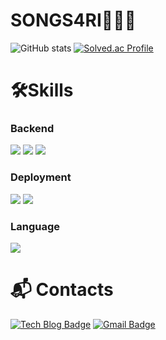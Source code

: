 # SONGS4RI🙈🙉🙊

![GitHub stats](https://github-readme-stats.vercel.app/api?username=SONGS4RI&show_icons=true&theme=radical)
[![Solved.ac Profile](http://mazassumnida.wtf/api/v2/generate_badge?boj=aoleejohn)](https://solved.ac/aoleejohn/)

# 🛠️Skills
### Backend
<img src="https://img.shields.io/badge/spring-6DB33F?style=for-the-badge&logo=spring&logoColor=white"></a>
<img src="https://img.shields.io/badge/spring_boot-6DB33F?style=for-the-badge&logo=springboot&logoColor=white"></a>
<img src="https://img.shields.io/badge/mysql-4479A1?style=for-the-badge&logo=mysql&logoColor=white"></a>

### Deployment
<img src="https://img.shields.io/badge/DOCKER-007396?style=for-the-badge&logo=DOCKER&logoColor=white"></a>
<img src="https://img.shields.io/badge/amazon_aws-232F3E?style=for-the-badge&logo=amazonaws&logoColor=white"></a>

### Language
<img src="https://img.shields.io/badge/JAVA-007396?style=for-the-badge&logo=java&logoColor=white"></a>

# :mailbox_with_mail: Contacts
[![Tech Blog Badge](http://img.shields.io/badge/-Tech%20blog-black?style=flat-square&logo=vercel)](https://songs4ri.vercel.app/)
[![Gmail Badge](https://img.shields.io/badge/Gmail-d14836?style=flat-square&logo=Gmail&logoColor=white&link=mailto:kimsh1691@gmail.com)](mailto:aoleejohn@gmail.com)
